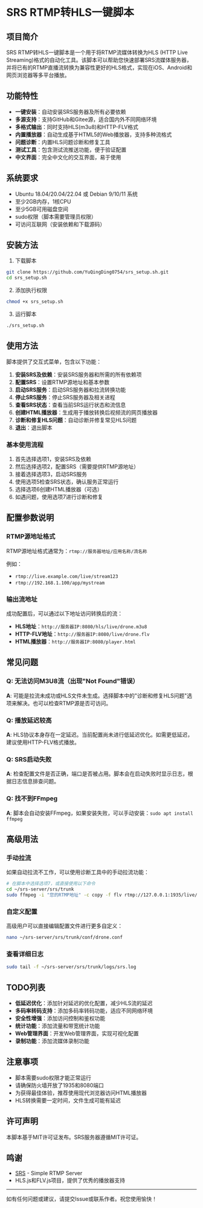 # SRS RTMP转HLS一键脚本

## 项目简介

SRS RTMP转HLS一键脚本是一个用于将RTMP流媒体转换为HLS (HTTP Live Streaming)格式的自动化工具。该脚本可以帮助您快速部署SRS流媒体服务器，并将已有的RTMP直播流转换为兼容性更好的HLS格式，实现在iOS、Android和网页浏览器等多平台播放。

## 功能特性

- **一键安装**：自动安装SRS服务器及所有必要依赖
- **多源支持**：支持GitHub和Gitee源，适合国内外不同网络环境
- **多格式输出**：同时支持HLS(m3u8)和HTTP-FLV格式
- **内置播放器**：自动生成基于HTML5的Web播放器，支持多种流格式
- **问题诊断**：内置HLS问题诊断和修复工具
- **测试工具**：包含测试流推送功能，便于验证配置
- **中文界面**：完全中文化的交互界面，易于使用

## 系统要求

- Ubuntu 18.04/20.04/22.04 或 Debian 9/10/11 系统
- 至少2GB内存，1核CPU
- 至少5GB可用磁盘空间
- sudo权限（脚本需要管理员权限）
- 可访问互联网（安装依赖和下载源码）

## 安装方法

1. 下载脚本

```bash
git clone https://github.com/YuQingDing0754/srs_setup.sh.git
cd srs_setup.sh
```

2. 添加执行权限

```bash
chmod +x srs_setup.sh
```

3. 运行脚本

```bash
./srs_setup.sh
```

## 使用方法

脚本提供了交互式菜单，包含以下功能：

1. **安装SRS及依赖**：安装SRS服务器和所需的所有依赖项
2. **配置SRS**：设置RTMP源地址和基本参数
3. **启动SRS服务**：启动SRS服务器和拉流转换功能
4. **停止SRS服务**：停止SRS服务器及相关进程
5. **查看SRS状态**：查看当前SRS运行状态和流信息
6. **创建HTML播放器**：生成用于播放转换后视频流的网页播放器
7. **诊断和修复HLS问题**：自动诊断并修复常见HLS问题
0. **退出**：退出脚本

### 基本使用流程

1. 首先选择选项1，安装SRS及依赖
2. 然后选择选项2，配置SRS（需要提供RTMP源地址）
3. 接着选择选项3，启动SRS服务
4. 使用选项5检查SRS状态，确认服务正常运行
5. 选择选项6创建HTML播放器（可选）
6. 如遇问题，使用选项7进行诊断和修复

## 配置参数说明

### RTMP源地址格式
RTMP源地址格式通常为：`rtmp://服务器地址/应用名称/流名称`

例如：
- `rtmp://live.example.com/live/stream123`
- `rtmp://192.168.1.100/app/mystream`

### 输出流地址

成功配置后，可以通过以下地址访问转换后的流：

- **HLS地址**：`http://服务器IP:8080/hls/live/drone.m3u8`
- **HTTP-FLV地址**：`http://服务器IP:8080/live/drone.flv`
- **HTML播放器**：`http://服务器IP:8080/player.html`

## 常见问题

### Q: 无法访问M3U8流（出现"Not Found"错误）
**A**: 可能是拉流未成功或HLS文件未生成。选择脚本中的"诊断和修复HLS问题"选项来解决。也可以检查RTMP源是否可访问。

### Q: 播放延迟较高
**A**: HLS协议本身存在一定延迟。当前配置尚未进行低延迟优化。如需更低延迟，建议使用HTTP-FLV格式播放。

### Q: SRS启动失败
**A**: 检查配置文件是否正确，端口是否被占用。脚本会在启动失败时显示日志，根据日志信息排查问题。

### Q: 找不到FFmpeg
**A**: 脚本会自动安装FFmpeg，如果安装失败，可以手动安装：`sudo apt install ffmpeg`

## 高级用法

### 手动拉流
如果自动拉流不工作，可以使用诊断工具中的手动拉流功能：
```bash
# 在脚本中选择选项7，或直接使用以下命令
cd ~/srs-server/srs/trunk
sudo ffmpeg -i "您的RTMP地址" -c copy -f flv rtmp://127.0.0.1:1935/live/drone
```

### 自定义配置
高级用户可以直接编辑配置文件进行更多自定义：
```bash
nano ~/srs-server/srs/trunk/conf/drone.conf
```

### 查看详细日志
```bash
sudo tail -f ~/srs-server/srs/trunk/logs/srs.log
```

## TODO列表

- **低延迟优化**：添加针对延迟的优化配置，减少HLS流的延迟
- **多码率转码支持**：添加多码率转码功能，适应不同网络环境
- **安全性增强**：添加访问控制和鉴权功能
- **统计功能**：添加流量和带宽统计功能
- **Web管理界面**：开发Web管理界面，实现可视化配置
- **录制功能**：添加流媒体录制功能

## 注意事项

- 脚本需要sudo权限才能正常运行
- 请确保防火墙开放了1935和8080端口
- 为获得最佳体验，推荐使用现代浏览器访问HTML播放器
- HLS转换需要一定时间，文件生成可能有延迟

## 许可声明

本脚本基于MIT许可证发布。SRS服务器遵循MIT许可证。

## 鸣谢

- [SRS](https://github.com/ossrs/srs) - Simple RTMP Server
- HLS.js和FLV.js项目，提供了优秀的播放器支持

---

如有任何问题或建议，请提交Issue或联系作者。祝您使用愉快！
